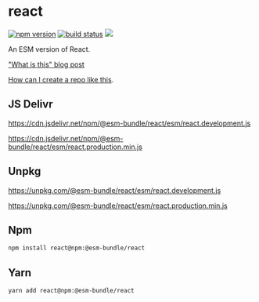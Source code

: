 # react
[![npm version](https://img.shields.io/npm/v/@esm-bundle/react.svg?style=flat)](https://www.npmjs.com/package/@esm-bundle/react) [![build status](https://travis-ci.com/esm-bundle/react.svg?branch=master)](https://travis-ci.com/esm-bundle/react) [![](https://data.jsdelivr.com/v1/package/npm/@esm-bundle/react/badge)](https://www.jsdelivr.com/package/npm/@esm-bundle/react)

An ESM version of React.

["What is this" blog post](https://medium.com/@joeldenning/an-esm-bundle-for-any-npm-package-5f850db0e04d)

[How can I create a repo like this](https://github.com/esm-bundle/new-repo-instructions).

## JS Delivr

https://cdn.jsdelivr.net/npm/@esm-bundle/react/esm/react.development.js

https://cdn.jsdelivr.net/npm/@esm-bundle/react/esm/react.production.min.js

## Unpkg

https://unpkg.com/@esm-bundle/react/esm/react.development.js

https://unpkg.com/@esm-bundle/react/esm/react.production.min.js

## Npm

```sh
npm install react@npm:@esm-bundle/react
```

## Yarn

```sh
yarn add react@npm:@esm-bundle/react
```
